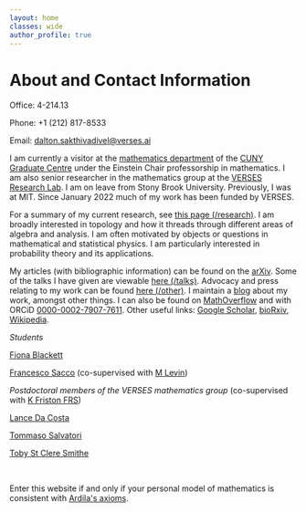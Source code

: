 ```yaml
---
layout: home
classes: wide
author_profile: true
---
```


# About and Contact Information

Office: 4-214.13

Phone: +1 (212) 817-8533

Email: dalton.sakthivadivel@verses.ai

I am currently a visitor at the [mathematics department](https://www.gc.cuny.edu/mathematics) of the [CUNY Graduate Centre](https://www.gc.cuny.edu) under the Einstein Chair professorship in mathematics. I am also senior researcher in the mathematics group at the [VERSES Research Lab](https://darsakthi.github.io/verses-lab/). I am on leave from Stony Brook University. Previously, I was at MIT. Since January 2022 much of my work has been funded by VERSES.

For a summary of my current research, see [this page (/research)](https://darsakthi.github.io/research). I am broadly interested in topology and how it threads through different areas of algebra and analysis. I am often motivated by objects or questions in mathematical and statistical physics. I am particularly interested in probability theory and its applications.

My articles (with bibliographic information) can be found on the [arXiv](https://arxiv.org/a/0000-0002-7907-7611.html). Some of the talks I have given are viewable [here (/talks)](https://darsakthi.github.io/talks). Advocacy and press relating to my work can be found [here (/other)](https://darsakthi.github.io/other/). I maintain a [blog](https://darsakthi.github.io/blog) about my work, amongst other things. I can also be found on [MathOverflow](https://mathoverflow.net/users/370636/dalton-a-r-sakthivadivel) and with ORCiD [0000-0002-7907-7611](https://orcid.org/0000-0002-7907-7611). Other useful links: [Google Scholar](https://scholar.google.com/citations?user=mWJtfUUAAAAJ), [bioRxiv](https://www.biorxiv.org/search/author1%3ADalton%2BA%2BR%2BSakthivadivel%2B), [Wikipedia](https://en.wikipedia.org/wiki/User:Dalton.sakthi).


_Students_

[Fiona Blackett](https://fiona1729.com)

[Francesco Sacco](https://francesco215.github.io) (co-supervised with [M Levin](https://en.wikipedia.org/wiki/Michael_Levin_(biologist)))

_Postdoctoral members of the VERSES mathematics group_ (co-supervised with [K Friston FRS](https://en.wikipedia.org/wiki/Karl_J._Friston))

[Lance Da Costa](https://scholar.google.com/citations?user=PCHqHCsAAAAJ&hl=en)

[Tommaso Salvatori](https://www.cs.ox.ac.uk/people/tommaso.salvatori/)

[Toby St Clere Smithe](https://tsmithe.net)

&nbsp;

Enter this website if and only if your personal model of mathematics is consistent with [Ardila's axioms](http://fardila.com).
